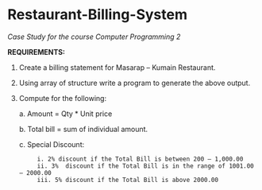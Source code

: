 # Restaurant-Billing-System
*Case Study for the course Computer Programming 2*

**REQUIREMENTS:**

1. Create a billing statement for Masarap – Kumain Restaurant.
2. Using array of structure write a program to generate the above output.
3. Compute for the following:

 	a. Amount = Qty * Unit price

	b. Total bill = sum of individual amount.

	c. Special Discount:

			i. 2% discount if the Total Bill is between 200 – 1,000.00
 			ii. 3%  discount if the Total Bill is in the range of 1001.00 – 2000.00
 			iii. 5% discount if the Total Bill is above 2000.00
